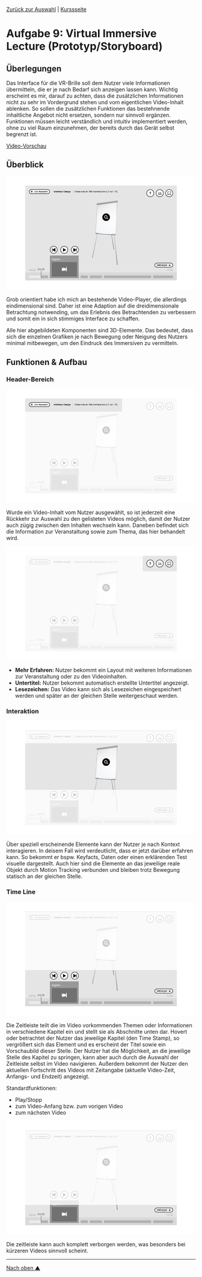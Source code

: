 [Zurück zur Auswahl](https://gionegel.github.io/IFD-WiSe20-21/) | [Kurssseite](https://webuser.hs-furtwangen.de/~rag/lehre/WiSe20-21/IFD/Kursinhalt/Team/)

# Aufgabe 9: Virtual Immersive Lecture (Prototyp/Storyboard)

## Überlegungen

Das Interface für die VR-Brille soll dem Nutzer viele Informationen übermitteln, die er je nach Bedarf sich anzeigen lassen kann. Wichtig erscheint es mir, darauf zu achten, dass die zusätzlichen Informationen nicht zu sehr im Vordergrund stehen und vom eigentlichen Video-Inhalt ablenken. So sollen die zusätzlichen Funktionen  das bestehnende inhaltliche Angebot nicht ersetzen, sondern nur sinnvoll ergänzen. Funktionen müssen leicht verständlich und intuitiv implementiert werden, ohne zu viel Raum einzunehmen, der bereits durch das Gerät selbst begrenzt ist.

[Video-Vorschau](#)


## Überblick

![1](task-9-img-1.jpg)

Grob orientiert habe ich mich an bestehende Video-Player, die allerdings eindimensional sind. Daher ist eine Adaption auf die dreidimensionale Betrachtung notwending, um das Erlebnis des Betrachtenden zu verbessern und somit ein in sich stimmiges Interface zu schaffen.

Alle hier abgebildeten Komponenten sind 3D-Elemente. Das bedeutet, dass sich die einzelnen Grafiken je nach Bewegung oder Neigung des Nutzers minimal mitbewegen, um den Eindruck des Immersiven zu vermitteln.

## Funktionen & Aufbau

### Header-Bereich

![2](task-9-img-2.jpg)

Wurde ein Video-Inhalt vom Nutzer ausgewählt, so ist jederzeit eine Rückkehr zur Auswahl zu den gelisteten Videos möglich, damit der Nutzer auch zügig zwischen den Inhalten wechseln kann. Daneben befindet sich die Information zur Veranstaltung sowie zum Thema, das hier behandelt wird. 

![3](task-9-img-3.jpg)

* **Mehr Erfahren:** Nutzer bekommt ein Layout mit weiteren Informationen zur Veranstaltung oder zu den Videoinhalten.
* **Untertitel:** Nutzer bekommt automatisch erstellte Untertitel angezeigt.
* **Lesezeichen:** Das Video kann sich als Lesezeichen eingespeichert werden und später an der gleichen Stelle weitergeschaut werden.

### Interaktion

![4](task-9-img-4.jpg)

Über speziell erscheinende Elemente kann der Nutzer je nach Kontext interagieren. In deisem Fall wird verdeutlicht, dass er jetzt darüber erfahren kann. So bekommt er bspw. Keyfacts, Daten oder einen erklärenden Test visuelle dargestellt. Auch hier sind die Elemente an das jeweilige reale Objekt durch Motion Tracking verbunden und bleiben trotz Bewegung statisch an der gleichen Stelle.  

### Time Line

![5](task-9-img-5.jpg)

Die Zeitleiste teilt die im Video vorkommenden Themen oder Informationen in verschiedene Kapitel ein und stellt sie als Abschnitte unten dar. Hovert oder betrachtet der Nutzer das jeweilige Kapitel (den Time Stamp), so vergrößert sich das Element und es erscheint der Titel sowie ein Vorschaubild dieser Stelle. Der Nutzer hat die Möglichkeit, an die jeweilige Stelle des Kapitel zu springen, kann aber auch durch die Auswahl der Zeitleiste selbst im Video navigieren. Außerdem bekommt der Nutzer den aktuellen Fortschritt des Videos mit Zeitangabe (aktuelle Video-Zeit, Anfangs- und Endzeit) angezeigt.

Standardfunktionen:
* Play/Stopp
* zum Video-Anfang bzw. zum vorigen Video
* zum nächsten Video

![6](task-9-img-6.jpg)

Die zeitleiste kann auch komplett verborgen werden, was besonders bei kürzeren Videos sinnvoll scheint.



---
[Nach oben &#x25B2;](#top)
